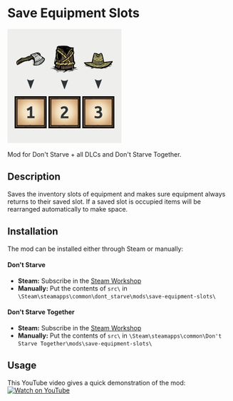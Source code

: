 # Save Equipment Slots
![modicon](assets/modicon/modicon.png?raw=true "modicon")

Mod for Don't Starve + all DLCs and Don't Starve Together.

## Description
Saves the inventory slots of equipment and makes sure equipment always returns to their saved slot. If a saved slot is occupied items will be rearranged automatically to make space.

## Installation
The mod can be installed either through Steam or manually:

#### Don't Starve
- **Steam:** Subscribe in the [Steam Workshop](https://steamcommunity.com/sharedfiles/filedetails/?id=1591337941)
- **Manually:** Put the contents of `src\` in `\Steam\steamapps\common\dont_starve\mods\save-equipment-slots\`

#### Don't Starve Together
- **Steam:** Subscribe in the [Steam Workshop](https://steamcommunity.com/sharedfiles/filedetails/?id=1598084686)
- **Manually:** Put the contents of `src\` in `\Steam\steamapps\common\Don't Starve Together\mods\save-equipment-slots\`

## Usage
This YouTube video gives a quick demonstration of the mod:
[![Watch on YouTube](https://i.ytimg.com/vi/pTQPek8YMEM/hqdefault.jpg)](https://www.youtube.com/watch?v=pTQPek8YMEM)
